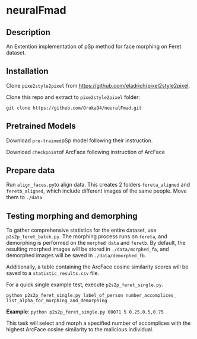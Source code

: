 # neuralFmad
## Description
An Extention implementation of pSp method for face morphing on Feret dataset. 
## Installation
Clone `pixe2style2pixel` from https://github.com/eladrich/pixel2style2pixel. 

Clone this repo and extract to `pixe2style2pixel` folder:

`git clone https://github.com/Oruka94/neuralFmad.git`

## Pretrained Models
Download `pre-trained`pSp model following their instruction.

Download `checkpoint`of ArcFace following instruction of ArcFace  
## Prepare data
Run `align_faces.py`to align data. This creates 2 folders `fereta_aligned` and `feretb_aligned`, which include different images of the same people. Move them to `./data`
## Testing morphing and demorphing
To gather comprehensive statistics for the entire dataset, use `p2s2p_feret_batch.py`. The morphing process runs on `fereta`, and demorphing is performed on the `morphed data` and `feretb`. By default, the resulting morphed images will be stored in `./data/morphed_fa`, and demorphed images will be saved in `./data/demorphed_fb`.

Additionally, a table containing the ArcFace cosine similarity scores will be saved to a `statistic_results.csv` file.

For a quick single example test, execute `p2s2p_feret_single.py`. 

`python p2s2p_feret_single.py label_of_person number_accomplices_ list_alpha_for_morphing_and_demorphing `

**Example**: `python p2s2p_feret_single.py 00071 5 0.25,0.5,0.75`

This task will select and morph a specified number of accomplices with the highest ArcFace cosine similarity to the malicious individual.
